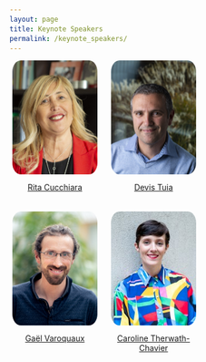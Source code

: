```yaml
---
layout: page
title: Keynote Speakers
permalink: /keynote_speakers/
---
```


<head>
    <meta charset="UTF-8">
    <meta name="viewport" content="width=device-width, initial-scale=1.0">
    <title>Keynote Speakers</title>
    <style>
        .speaker {
            display: inline-block;
            text-align: center;
            margin-right: 10px;
            margin-bottom: 20px;
            width: 160px;
            vertical-align: top;
        }
        .speaker img {
            width: 150px;
            height: 200px;
            border-radius: 10%;
            object-fit: cover;
            vertical-align: middle;
        }
        .speaker h2 {
            margin-bottom: 10px;
            font-size: smaller;
        }
    </style>
</head>
<body>
<div class="speaker">
        <img src="../assets/images_speakers/rita_cucchiara.jpg" alt="Rita Cucchiara">
        <a href="https://aimagelab.ing.unimore.it/imagelab/person.asp?idpersona=1">
            <p>Rita Cucchiara</p>
        </a>
        <!-- <p>Description</p> -->
</div>
<div class="speaker">
        <img src="../assets/images_speakers/devis_tuia.jpg" alt="Devis Tuia">
        <a href="https://people.epfl.ch/devis.tuia">
            <p>Devis Tuia</p>
        </a>
        <!-- <p>Description</p> -->
</div>
<div class="speaker">
        <img src="../assets/images_speakers/gael_varoquaux.jpg" alt="Gaël Varoquaux">
        <a href="https://gael-varoquaux.info/">
            <p>Gaël Varoquaux</p>
        </a>
        <!-- <p>Description</p> -->
</div>
<div class="speaker">
        <img src="../assets/images_speakers/caroline_therwath-chavier.jpeg" alt="Caroline Therwath-Chavier">
        <a href="https://theallyance.one/team">
            <p>Caroline Therwath-Chavier</p>
        </a>
        <!-- <p>Description</p> -->
</div>
</body>